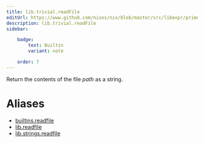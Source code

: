 ```yaml
---
title: lib.trivial.readFile
editUrl: https://www.github.com/nixos/nix/blob/master/src/libexpr/primops.cc
description: lib.trivial.readFile
sidebar:

    badge:
        text: Builtin
        variant: note

    order: 7
---
```


Return the contents of the file *path* as a string.


# Aliases

- [builtins.readfile](/nix-doc-comments/reference/builtins/builtins-readfile)
- [lib.readfile](/nix-doc-comments/reference/lib/lib-readfile)
- [lib.strings.readfile](/nix-doc-comments/reference/lib/strings/lib-strings-readfile)


